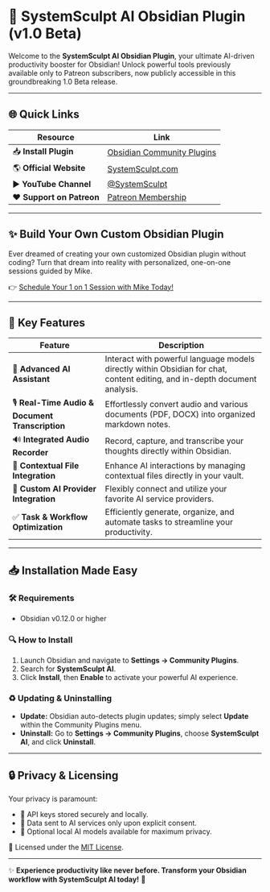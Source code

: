 # 🚀 SystemSculpt AI Obsidian Plugin (v1.0 Beta)

Welcome to the **SystemSculpt AI Obsidian Plugin**, your ultimate AI-driven productivity booster for Obsidian! Unlock powerful tools previously available only to Patreon subscribers, now publicly accessible in this groundbreaking 1.0 Beta release.

---

## 🌐 Quick Links

| Resource | Link |
|----------|------|
| 📥 **Install Plugin** | [Obsidian Community Plugins](https://obsidian.md/plugins?id=systemsculpt-ai) |
| 🌎 **Official Website** | [SystemSculpt.com](https://www.systemsculpt.com/) |
| ▶️ **YouTube Channel** | [@SystemSculpt](https://www.youtube.com/@SystemSculpt) |
| ❤️ **Support on Patreon** | [Patreon Membership](https://www.patreon.com/c/systemsculpt/membership) |

---

## ✨ Build Your Own Custom Obsidian Plugin

Ever dreamed of creating your own customized Obsidian plugin without coding? Turn that dream into reality with personalized, one-on-one sessions guided by Mike.

👉 [Schedule Your 1 on 1 Session with Mike Today!](https://www.systemsculpt.com/sessions)

---

## 🌟 Key Features

| Feature | Description |
|---------|-------------|
| 🤖 **Advanced AI Assistant** | Interact with powerful language models directly within Obsidian for chat, content editing, and in-depth document analysis. |
| 🎙️ **Real-Time Audio & Document Transcription** | Effortlessly convert audio and various documents (PDF, DOCX) into organized markdown notes. |
| 🔊 **Integrated Audio Recorder** | Record, capture, and transcribe your thoughts directly within Obsidian. |
| 📁 **Contextual File Integration** | Enhance AI interactions by managing contextual files directly in your vault. |
| 🔗 **Custom AI Provider Integration** | Flexibly connect and utilize your favorite AI service providers. |
| ✅ **Task & Workflow Optimization** | Efficiently generate, organize, and automate tasks to streamline your productivity. |

---

## 📥 Installation Made Easy

### 🛠️ Requirements
- Obsidian v0.12.0 or higher

### 🔍 How to Install
1. Launch Obsidian and navigate to **Settings → Community Plugins**.
2. Search for **SystemSculpt AI**.
3. Click **Install**, then **Enable** to activate your powerful AI experience.

### ♻️ Updating & Uninstalling
- **Update:** Obsidian auto-detects plugin updates; simply select **Update** within the Community Plugins menu.
- **Uninstall:** Go to **Settings → Community Plugins**, choose **SystemSculpt AI**, and click **Uninstall**.

---

## 🔒 Privacy & Licensing

Your privacy is paramount:
- 🔑 API keys stored securely and locally.
- 🔐 Data sent to AI services only upon explicit consent.
- 📡 Optional local AI models available for maximum privacy.

📄 Licensed under the [MIT License](LICENSE).

---

✨ **Experience productivity like never before. Transform your Obsidian workflow with SystemSculpt AI today!** 🚀

